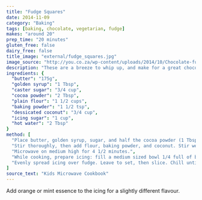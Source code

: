 ```yaml
---
title: "Fudge Squares"
date: 2014-11-09
category: "Baking"
tags: [baking, chocolate, vegetarian, fudge]
makes: "around 20"
prep_time: "20 minutes"
gluten_free: false
dairy_free: false
title_image: "external/fudge_squares.jpg"
image_source: "http://you.co.za/wp-content/uploads/2014/10/Chocolate-fudge-squares.png"
description: "These are a breeze to whip up, and make for a great chocolate afternoon snack"
ingredients: {
  "butter": "175g",
  "golden syrup": "1 Tbsp",
  "caster sugar": "3/4 cup",
  "cocoa powder": "2 Tbsp",
  "plain flour": "1 1/2 cups",
  "baking powder": "1 1/2 tsp",
  "dessicated coconut": "3/4 cup",
  "icing sugar": "1 cup",
  "hot water": "2 Tbsp"
}
method: [
  "Place butter, golden syrup, sugar, and half the cocoa powder (1 Tbsp) into a large mixing bowl. Microwave on medium for 2 1/2 minutes.",
  "Stir thoroughly, then add flour, baking powder, and coconut. Stir well, and press evenly into a 20cm diameter glass dish lined with baking paper.",
  "Microwave on medium high for 4 1/2 minutes.",
  "While cooking, prepare icing: fill a medium sized bowl 1/4 full of boiling water. Place a smaller bowl inside the larger, and sift in icing sugar and remaining cocoa. Pour in hot water and stir until smooth.",
  "Evenly spread icing over fudge. Leave to set, then slice. Chill until cold, then store at room temperature."
]
source_text: "Kids Microwave Cookbook"
---
```

Add orange or mint essence to the icing for a slightly different flavour.
